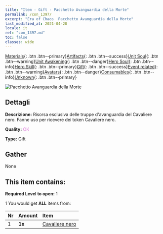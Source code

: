```yaml
---
title: "Item - Gift - Pacchetto Avanguardia della Morte"
permalink: /con_1397/
excerpt: "Era of Chaos  Pacchetto Avanguardia della Morte"
last_modified_at: 2021-04-28
locale: it
ref: "con_1397.md"
toc: false
classes: wide
---
```

 [Materials](/ItemsIT/){: .btn .btn--primary}[Artifacts](/ItemsIT/Artifacts/){: .btn .btn--success}[Unit Soul](/ItemsIT/UnitSoul/){: .btn .btn--warning}[Unit Awakening](/ItemsIT/UnitAwakening/){: .btn .btn--danger}[Hero Soul](/ItemsIT/HeroSoul/){: .btn .btn--info}[Hero Skill](/ItemsIT/HeroSkill/){: .btn .btn--primary}[Gift](/ItemsIT/Gift/){: .btn .btn--success}[Event related](/ItemsIT/Events/){: .btn .btn--warning}[Avatars](/ItemsIT/Avatars/){: .btn .btn--danger}[Consumables](/ItemsIT/Consumables/){: .btn .btn--info}[Unknown](/ItemsIT/Unknown/){: .btn .btn--primary}

 ![Pacchetto Avanguardia della Morte](/images/t/i_907011.png)

## Dettagli
 **Descrizione:** Risorsa esclusiva delle truppe d'avanguardia del Cavaliere nero. Fanne uso per ricevere dei token Cavaliere nero.

 **Quality:** <span style="color: #DA70D6">OK</span>

 **Type:** Gift

## Gather

  None

## This item contains:

 **Required Level to open:** 1

 1 You would get **ALL** items  from:

  | Nr | Amount |     Item    |
  |:---|:-------|:------------|
  | 1 |  **1x** | [Cavaliere nero](/ItemsIT/unt_213/) |  | 

